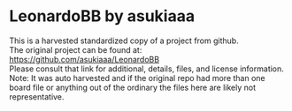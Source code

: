 
# LeonardoBB by asukiaaa  
This is a harvested standardized copy of a project from github.  
The original project can be found at:  
https://github.com/asukiaaa/LeonardoBB  
Please consult that link for additional, details, files, and license information.  
Note: It was auto harvested and if the original repo had more than one board file or anything out of the ordinary the files here are likely not representative.  
    
